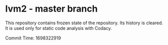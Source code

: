 # lvm2 - master branch

This repository contains frozen state of the repository.
Its history is cleared. It is used only for static code
analysis with Codacy.

Commit Time: 1698322919